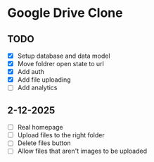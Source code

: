 # Google Drive Clone

## TODO

- [x] Setup database and data model
- [x] Move foldrer open state to url
- [x] Add auth
- [x] Add file uploading
- [ ] Add analytics

## 2-12-2025

- [ ] Real homepage
- [ ] Upload files to the right folder
- [ ] Delete files button
- [ ] Allow files that aren't images to be uploaded

